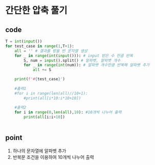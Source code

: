 # 간단한 압축 풀기



## code

```python
T = int(input()) 
for test_case in range(1,T+1):
    all = '' # 결과를 받을 빈 문자열 생성
    for _ in range(int(input())): # input 받은 수 만큼 반복
        S, num = input().split() # 알파벳, 알파벳 개수 
        for _ in range(int(num)): # 알파벳 개수만큼 반복해 알파벳 추가
            all += S

    print(f'#{test_case}')
    
    #출력1
    #for i in range(len(all)//10+1):
        #print(all[i*10:i*10+10])
    
    #출력2
    for i in range(0,len(all),10): #10개씩 나누어 출력
        print(all[i:i+10])
        
```



## point

1. 하나의 문자열에 알파벳 추가
2. 반복문 조건을 이용하여 10개씩 나누어 출력

